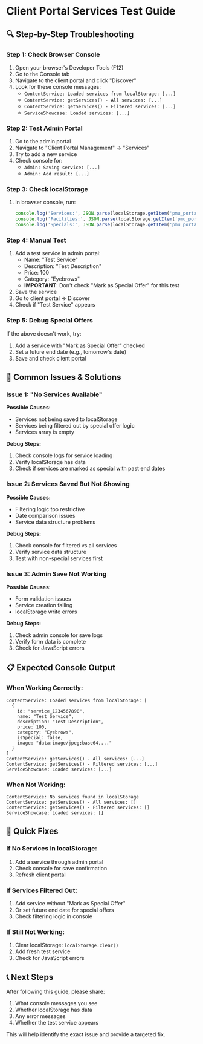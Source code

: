 # Client Portal Services Test Guide

## 🔍 **Step-by-Step Troubleshooting**

### **Step 1: Check Browser Console**
1. Open your browser's Developer Tools (F12)
2. Go to the Console tab
3. Navigate to the client portal and click "Discover"
4. Look for these console messages:
   - `ContentService: Loaded services from localStorage: [...]`
   - `ContentService: getServices() - All services: [...]`
   - `ContentService: getServices() - Filtered services: [...]`
   - `ServiceShowcase: Loaded services: [...]`

### **Step 2: Test Admin Portal**
1. Go to the admin portal
2. Navigate to "Client Portal Management" → "Services"
3. Try to add a new service
4. Check console for:
   - `Admin: Saving service: [...]`
   - `Admin: Add result: [...]`

### **Step 3: Check localStorage**
1. In browser console, run:
   ```javascript
   console.log('Services:', JSON.parse(localStorage.getItem('pmu_portal_services') || '[]'))
   console.log('Facilities:', JSON.parse(localStorage.getItem('pmu_portal_facilities') || '[]'))
   console.log('Specials:', JSON.parse(localStorage.getItem('pmu_portal_specials') || '[]'))
   ```

### **Step 4: Manual Test**
1. Add a test service in admin portal:
   - Name: "Test Service"
   - Description: "Test Description"
   - Price: 100
   - Category: "Eyebrows"
   - **IMPORTANT**: Don't check "Mark as Special Offer" for this test
2. Save the service
3. Go to client portal → Discover
4. Check if "Test Service" appears

### **Step 5: Debug Special Offers**
If the above doesn't work, try:
1. Add a service with "Mark as Special Offer" checked
2. Set a future end date (e.g., tomorrow's date)
3. Save and check client portal

## 🐛 **Common Issues & Solutions**

### **Issue 1: "No Services Available"**
**Possible Causes:**
- Services not being saved to localStorage
- Services being filtered out by special offer logic
- Services array is empty

**Debug Steps:**
1. Check console logs for service loading
2. Verify localStorage has data
3. Check if services are marked as special with past end dates

### **Issue 2: Services Saved But Not Showing**
**Possible Causes:**
- Filtering logic too restrictive
- Date comparison issues
- Service data structure problems

**Debug Steps:**
1. Check console for filtered vs all services
2. Verify service data structure
3. Test with non-special services first

### **Issue 3: Admin Save Not Working**
**Possible Causes:**
- Form validation issues
- Service creation failing
- localStorage write errors

**Debug Steps:**
1. Check admin console for save logs
2. Verify form data is complete
3. Check for JavaScript errors

## 📋 **Expected Console Output**

### **When Working Correctly:**
```
ContentService: Loaded services from localStorage: [
  {
    id: "service_1234567890",
    name: "Test Service",
    description: "Test Description",
    price: 100,
    category: "Eyebrows",
    isSpecial: false,
    image: "data:image/jpeg;base64,..."
  }
]
ContentService: getServices() - All services: [...]
ContentService: getServices() - Filtered services: [...]
ServiceShowcase: Loaded services: [...]
```

### **When Not Working:**
```
ContentService: No services found in localStorage
ContentService: getServices() - All services: []
ContentService: getServices() - Filtered services: []
ServiceShowcase: Loaded services: []
```

## 🚀 **Quick Fixes**

### **If No Services in localStorage:**
1. Add a service through admin portal
2. Check console for save confirmation
3. Refresh client portal

### **If Services Filtered Out:**
1. Add service without "Mark as Special Offer"
2. Or set future end date for special offers
3. Check filtering logic in console

### **If Still Not Working:**
1. Clear localStorage: `localStorage.clear()`
2. Add fresh test service
3. Check for JavaScript errors

## 📞 **Next Steps**

After following this guide, please share:
1. What console messages you see
2. Whether localStorage has data
3. Any error messages
4. Whether the test service appears

This will help identify the exact issue and provide a targeted fix.

